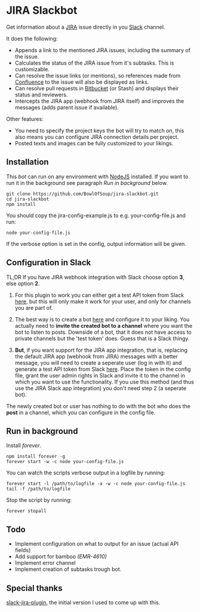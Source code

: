 # JIRA Slackbot

Get information about a [JIRA](https://www.atlassian.com/software/jira) issue directly in you [Slack](http://slack.com) channel.

It does the following:

- Appends a link to the mentioned JIRA issues, including the summary of the issue.
- Calculates the status of the JIRA issue from it's subtasks. This is customizable.
- Can resolve the issue links (or mentions), so references made from [Confluence](https://www.atlassian.com/software/confluence) to the issue will also be displayed as links. 
- Can resolve pull requests in [Bitbucket](https://www.atlassian.com/software/bitbucket) (or Stash) and displays their status and reviewers.
- Intercepts the JIRA app (webhook from JIRA itself) and improves the messages (adds parent issue if available).

Other features:

- You need to specify the project keys the bot will try to match on, this also means you can configure JIRA connection details per project.
- Posted texts and images can be fully customized to your likings.

## Installation

This *bot* can run on any environment with [NodeJS](https://nodejs.org) installed. 
If you want to run it in the background see paragraph _Run in background_ below.

```
git clone https://github.com/BowlOfSoup/jira-slackbot.git
cd jira-slackbot
npm install
```

You should copy the jira-config-example.js to e.g. your-config-file.js and run:

    node your-config-file.js

If the verbose option is set in the config, output information will be given.

## Configuration in Slack
TL;DR If you have JIRA webhook integration with Slack choose option **3**, else option **2**.

1. For this plugin to work you can either get a test API token from Slack [here](https://api.slack.com/docs/oauth-test-tokens),
but this will only make it work for your user, and only for channels you are part of.

2. The best way is to create a bot [here](https://medicoredevelopment.slack.com/apps/A0F7YS25R-bots) and configure it to your liking.
You actually need to **invite the created bot to a channel** where you want the bot to listen to posts. 
Downside of a bot, that it does not have access to private channels but the 'test token' does. Guess that is a Slack thingy.

3. **But**, if you want support for the JIRA app integration, that is, replacing the default JIRA app (webhook from JIRA) messages with a better message, 
you will need to create a seperate user (log in with it) and generate a test API token from Slack [here](https://api.slack.com/docs/oauth-test-tokens). Place the token in the config file, grant the user admin rights in Slack and invite it to the channel in which you want to use the functionality.
If you use this method (and thus use the JIRA Slack app integration) you don't need step 2 (a seperate bot).

The newly created bot or user has nothing to do with the bot who does the **post** in a channel, which you can configure in the config file.

## Run in background
Install _forever_.

    npm install forever -g
    forever start -w -c node your-config-file.js

You can watch the scripts verbose output in a logfile by running:

    forever start -l /path/to/logfile -a -w -c node your-config-file.js
    tail -f /path/to/logfile

Stop the script by running:

    forever stopall

## Todo

- Implement configuration on what to output for an issue (actual API fields)
- Add support for bamboo _(EMR-4610)_
- Implement error channel
- Implement creation of subtasks trough bot.

## Special thanks

[slack-jira-plugin](https://github.com/gsingers/slack-jira-plugin), the initial version I used to come up with this.
